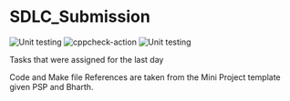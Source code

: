 # SDLC_Submission

![Unit testing](https://github.com/99002525/SDLC_Submission/workflows/Unit%20testing/badge.svg) ![cppcheck-action](https://github.com/99002525/SDLC_Submission/workflows/cppcheck-action/badge.svg) ![Unit testing](https://github.com/99002525/SDLC_Submission/workflows/Unit%20testing/badge.svg)

Tasks that were assigned for the last day


Code and Make file References are taken from the Mini Project template given PSP and Bharth.  
